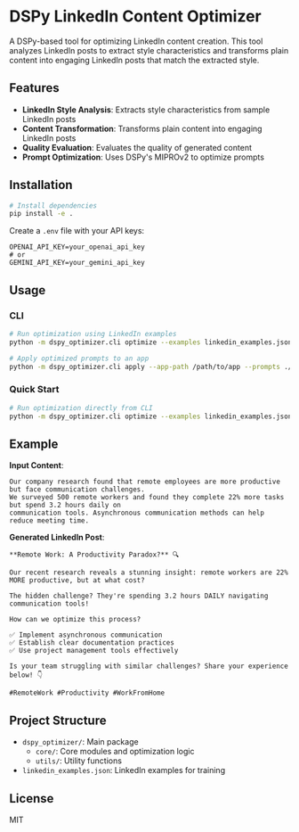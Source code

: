 # DSPy LinkedIn Content Optimizer

A DSPy-based tool for optimizing LinkedIn content creation. This tool analyzes LinkedIn posts to extract style characteristics and transforms plain content into engaging LinkedIn posts that match the extracted style.

## Features

- **LinkedIn Style Analysis**: Extracts style characteristics from sample LinkedIn posts
- **Content Transformation**: Transforms plain content into engaging LinkedIn posts
- **Quality Evaluation**: Evaluates the quality of generated content
- **Prompt Optimization**: Uses DSPy's MIPROv2 to optimize prompts

## Installation

```bash
# Install dependencies
pip install -e .
```

Create a `.env` file with your API keys:
```
OPENAI_API_KEY=your_openai_api_key
# or
GEMINI_API_KEY=your_gemini_api_key
```

## Usage

### CLI

```bash
# Run optimization using LinkedIn examples
python -m dspy_optimizer.cli optimize --examples linkedin_examples.json --output ./output

# Apply optimized prompts to an app
python -m dspy_optimizer.cli apply --app-path /path/to/app --prompts ./output/optimized_prompts.json
```

### Quick Start

```bash
# Run optimization directly from CLI
python -m dspy_optimizer.cli optimize --examples linkedin_examples.json --output ./output
```

## Example

**Input Content**:
```
Our company research found that remote employees are more productive but face communication challenges. 
We surveyed 500 remote workers and found they complete 22% more tasks but spend 3.2 hours daily on 
communication tools. Asynchronous communication methods can help reduce meeting time.
```

**Generated LinkedIn Post**:
```
**Remote Work: A Productivity Paradox?** 🔍

Our recent research reveals a stunning insight: remote workers are 22% MORE productive, but at what cost?

The hidden challenge? They're spending 3.2 hours DAILY navigating communication tools!

How can we optimize this process?

✅ Implement asynchronous communication
✅ Establish clear documentation practices
✅ Use project management tools effectively

Is your team struggling with similar challenges? Share your experience below! 👇

#RemoteWork #Productivity #WorkFromHome
```

## Project Structure

- `dspy_optimizer/`: Main package
  - `core/`: Core modules and optimization logic
  - `utils/`: Utility functions
- `linkedin_examples.json`: LinkedIn examples for training


## License

MIT